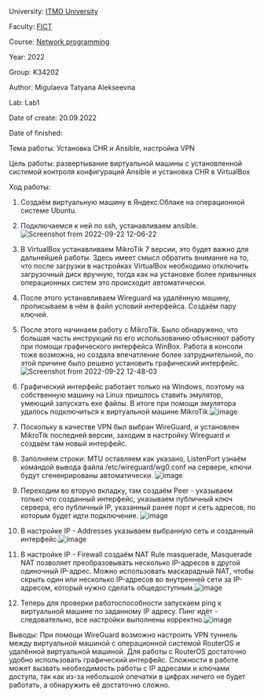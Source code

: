 University: [ITMO University](https://itmo.ru/ru/)

Faculty: [FICT](https://fict.itmo.ru)

Course: [Network programming](https://github.com/itmo-ict-faculty/network-programming)

Year: 2022

Group: K34202

Author: Migulaeva Tatyana Alekseevna

Lab: Lab1

Date of create: 20.09.2022

Date of finished: 


Тема работы: Установка CHR и Ansible, настройка VPN

Цель работы: развертывание виртуальной машины с установленной системой контроля конфигураций Ansible и установка CHR в VirtualBox


Ход работы:
1. Создаём виртуальную машину в Яндекс.Облаке на операционной системе Ubuntu.

2. Подключаемся к ней по ssh, устанавливаем ansible.
![Screenshot from 2022-09-22 12-06-22](https://user-images.githubusercontent.com/64036217/192327211-a69aa333-ff41-41bf-afb6-5cb8b9a54870.png)

3. В VirtualBox устанавливаем MikroTik 7 версии, это будет важно для дальнейшей работы. Здесь имеет смысл обратить внимание на то, что после загрузки в настройках VirtualBox необходимо отключить загрузочный диск вручную, тогда как на установке более привычных операционных систем это происходит автоматически.

4. После этого устанавливаем Wireguard на удалённую машину, прописываем в нём в файл условий интерфейса. Создаём пару ключей.

5. После этого начинаем работу с MikroTik. Было обнаружено, что большая часть инструкций по его использованию объясняют работу при помощи графического интерфейса WinBox. Работа в консоли тоже возможна, но создала впечатление более затруднительной, по этой причине было решено установить графический интерфейс.![Screenshot from 2022-09-22 12-48-03](https://user-images.githubusercontent.com/64036217/192327414-7d15525b-4639-42db-a30d-83178ab2ea07.png)

6. Графический интерфейс работает только на Windows, поэтому на собственную машину на Linux пришлось ставить эмулятор, умеющий запускать exe файлы. В итоге при помощи эмулятора удалось подключиться к виртуальной машине MikroTik.![image](https://user-images.githubusercontent.com/64036217/192330430-81ec12c3-132a-452f-a1e8-057e2ab8fe36.png)

7. Поскольку в качестве VPN был выбран WireGuard, и установлен MikroTik последней версии, заходим в настройку Wireguard и создаём там новый интерфейс.
8. Заполняем строки: MTU оставляем как указано, ListenPort узнаём командой вывода файла /etc/wireguard/wg0.conf на сервере, ключи будут сгененрированы автоматически.
![image](https://user-images.githubusercontent.com/64036217/192327940-a21d9a06-cfd7-4ea1-ab19-1f521d8c6e46.png)

10. Переходим во вторую вкладку, там создаём Peer - указываем только что созданный интерфейс, указываем публичный ключ сервера, его публичный IP, указанный ранее порт и сеть адресов, по которым будет идти подключение.
![image](https://user-images.githubusercontent.com/64036217/192328037-8d218e8e-a2e3-4533-8ab6-eb6015283af6.png)

12. В настройке IP - Addresses указываем выбранную сеть и созданный интерфейс.![image](https://user-images.githubusercontent.com/64036217/192328647-1481c72c-af9e-46c0-a09a-8539ebab66af.png)

13. В настройке IP - Firewall создаём NAT Rule masquerade, Masquerade NAT позволяет преобразовывать несколько IP-адресов в другой одиночный IP-адрес. Можно использовать маскарадный NAT, чтобы скрыть один или несколько IP-адресов во внутренней сети за IP-адресом, который нужно сделать общедоступным.![image](https://user-images.githubusercontent.com/64036217/192328745-d5511914-62ea-40d6-a330-8ab4edd602e8.png)

14. Теперь для проверки работоспособности запускаем ping к виртуальной машине по заданному IP адресу. Пинг идёт - следовательно, все настройки выполнены корректно.![image](https://user-images.githubusercontent.com/64036217/192328844-18d39a11-2ef8-478f-80ec-9e58492fc043.png)


Выводы: При помощи WireGuard возможно настроить VPN туннель между виртуальной машиной с операционной системой RouterOS и удалённой виртуальной машиной. Для работы с RouterOS достаточно удобно использовать графический интерфейс. Сложности в работе может вызвать необходимость работы с IP адресами и ключами доступа, так как из-за небольшой опечатки в цифрах ничего не будет работать, а обнаружить её достаточно сложно.
